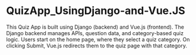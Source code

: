 # QuizApp_UsingDjango-and-Vue.JS
This Quiz App is built using Django (backend) and Vue.js (frontend). The Django backend manages APIs, question data, and category-based quiz logic. Users start on the home page, where they select a quiz category. On clicking Submit, Vue.js redirects them to the quiz page with that category.

